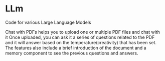 # LLm
Code for various Large Language Models

Chat with PDFs helps you to upload one or multiple PDF files and chat with it Once uploaded, you can ask it a series of questions related to the PDF and it will answer based on the temperature(creativity) that has been set. The features also include a brief introduction of the document and a memory component to see the previous questions and answers.
